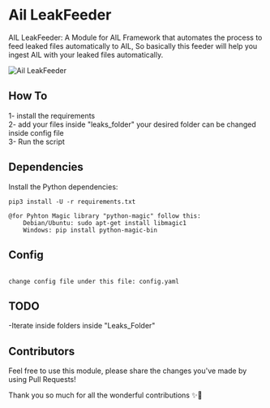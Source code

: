 # Ail LeakFeeder

AIL LeakFeeder: A Module for AIL Framework that automates the process to feed leaked files automatically to AIL, So basically this feeder will help you ingest AIL with your leaked files automatically.


![Ail LeakFeeder](https://tonyjabbour.me/wp-content/uploads/2021/09/Data-Leak-Ingestion.png)

## How To

1- install the requirements<br/>
2- add your files inside "leaks_folder" your desired folder can be changed inside config file<br />
3- Run the script

##  Dependencies

Install the Python dependencies:

```
pip3 install -U -r requirements.txt

@for Pyhton Magic library "python-magic" follow this:
    Debian/Ubuntu: sudo apt-get install libmagic1 
    Windows: pip install python-magic-bin
```
## Config 
###### 

```
change config file under this file: config.yaml
```

## TODO

-Iterate inside folders inside "Leaks_Folder"

## Contributors
Feel free to use this module,  please share the changes you've made by using Pull Requests!<br/>

Thank you so much for all the wonderful contributions ✨🌟

